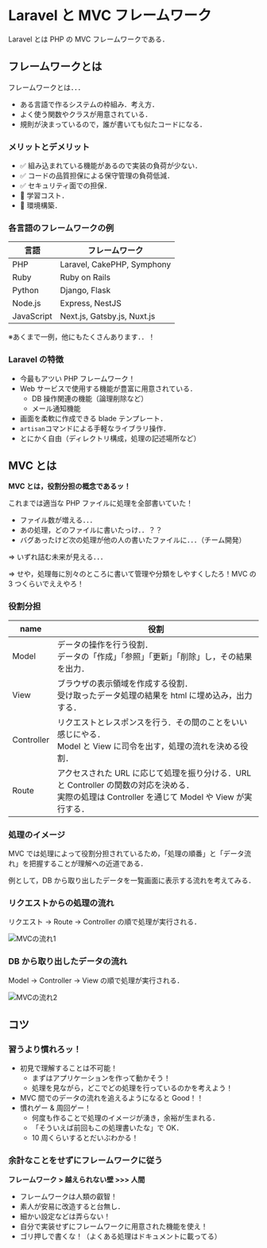 # Laravel と MVC フレームワーク

Laravel とは PHP の MVC フレームワークである．

## フレームワークとは

フレームワークとは．．．

- ある言語で作るシステムの枠組み．考え方．
- よく使う関数やクラスが用意されている．
- 規則が決まっているので，誰が書いても似たコードになる．

### メリットとデメリット

- ✅ 組み込まれている機能があるので実装の負荷が少ない．
- ✅ コードの品質担保による保守管理の負荷低減．
- ✅ セキュリティ面での担保．
- 🔼 学習コスト．
- 🔼 環境構築．

### 各言語のフレームワークの例

| 言語       | フレームワーク              |
| ---------- | --------------------------- |
| PHP        | Laravel, CakePHP, Symphony  |
| Ruby       | Ruby on Rails               |
| Python     | Django, Flask               |
| Node.js    | Express, NestJS             |
| JavaScript | Next.js, Gatsby.js, Nuxt.js |

※あくまで一例，他にもたくさんあります．．！

### Laravel の特徴

- 今最もアツい PHP フレームワーク！
- Web サービスで使用する機能が豊富に用意されている．
  - DB 操作関連の機能（論理削除など）
  - メール通知機能
- 画面を柔軟に作成できる blade テンプレート．
- `artisan`コマンドによる手軽なライブラリ操作．
- とにかく自由（ディレクトリ構成，処理の記述場所など）

## MVC とは

**MVC とは，役割分担の概念であるッ！**

これまでは適当な PHP ファイルに処理を全部書いていた！

- ファイル数が増える．．．
- あの処理，どのファイルに書いたっけ．．？？
- バグあったけど次の処理が他の人の書いたファイルに．．．（チーム開発）

=> いずれ詰む未来が見える．．．

=> せや，処理毎に別々のところに書いて管理や分類をしやすくしたろ！MVC の 3 つくらいでええやろ！

### 役割分担

| name       | 役割                                                                                                                                                 |
| ---------- | ---------------------------------------------------------------------------------------------------------------------------------------------------- |
| Model      | データの操作を行う役割．<br>データの「作成」「参照」「更新」「削除」し，その結果を出力．                                                             |
| View       | ブラウザの表示領域を作成する役割．<br>受け取ったデータ処理の結果を html に埋め込み，出力する．                                                       |
| Controller | リクエストとレスポンスを行う．その間のことをいい感じにやる．<br>Model と View に司令を出す，処理の流れを決める役割．                                 |
| Route      | アクセスされた URL に応じて処理を振り分ける．URL と Controller の関数の対応を決める．<br>実際の処理は Controller を通じて Model や View が実行する． |

### 処理のイメージ

MVC では処理によって役割分担されているため，「処理の順番」と「データ流れ」を把握することが理解への近道である．

例として，DB から取り出したデータを一覧画面に表示する流れを考えてみる．

### リクエストからの処理の流れ

リクエスト -> Route -> Controller の順で処理が実行される．

![MVCの流れ1](./img/laravel_mvc_01.svg)

### DB から取り出したデータの流れ

Model -> Controller -> View の順で処理が実行される．

![MVCの流れ2](./img/laravel_mvc_02.svg)

## コツ

### 習うより慣れろッ！

- 初見で理解することは不可能！
  - まずはアプリケーションを作って動かそう！
  - 処理を見ながら，どこでどの処理を行っているのかを考えよう！
- MVC 間でのデータの流れを追えるようになると Good！！
- 慣れゲー & 周回ゲー！
  - 何度も作ることで処理のイメージが湧き，余裕が生まれる．
  - 「そういえば前回もこの処理書いたな」で OK．
  - 10 周くらいするとだいぶわかる！

### 余計なことをせずにフレームワークに従う

**フレームワーク > 越えられない壁 >>> 人間**

- フレームワークは人類の叡智！
- 素人が安易に改造すると台無し．
- 細かい設定などは弄らない！
- 自分で実装せずにフレームワークに用意された機能を使え！
- ゴリ押しで書くな！（よくある処理はドキュメントに載ってる）

<!-- ## Get Started!!!

**【超重要】下記の手順でAWS Educateアカウントにログイン**

1. [https://aws.amazon.com/jp/education/awseducate/](https://aws.amazon.com/jp/education/awseducate/)にアクセス
2. 「AWS Educate にサインイン」をクリック
3. ページ上段 「My Classroom」をクリック
4. 今回のクラスに入る -> AWS console
5. 今後作業途中で再度ログインが必要になっても上記手順でログイン！ -->
